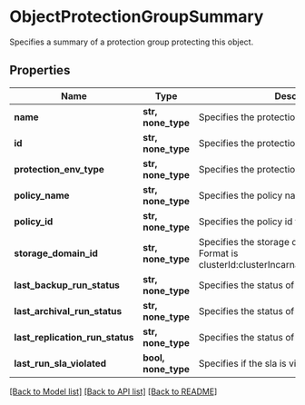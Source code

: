 # ObjectProtectionGroupSummary

Specifies a summary of a protection group protecting this object.

## Properties
Name | Type | Description | Notes
------------ | ------------- | ------------- | -------------
**name** | **str, none_type** | Specifies the protection group name. | [optional] 
**id** | **str, none_type** | Specifies the protection group id. | [optional] 
**protection_env_type** | **str, none_type** | Specifies the protection type of the job if any. | [optional] 
**policy_name** | **str, none_type** | Specifies the policy name for this group. | [optional] 
**policy_id** | **str, none_type** | Specifies the policy id for this group. | [optional] 
**storage_domain_id** | **str, none_type** | Specifies the storage domain id of this group. Format is clusterId:clusterIncarnationId:storageDomainId. | [optional] 
**last_backup_run_status** | **str, none_type** | Specifies the status of last local back up run. | [optional] 
**last_archival_run_status** | **str, none_type** | Specifies the status of last archival run. | [optional] 
**last_replication_run_status** | **str, none_type** | Specifies the status of last replication run. | [optional] 
**last_run_sla_violated** | **bool, none_type** | Specifies if the sla is violated in last run. | [optional] 

[[Back to Model list]](../README.md#documentation-for-models) [[Back to API list]](../README.md#documentation-for-api-endpoints) [[Back to README]](../README.md)


